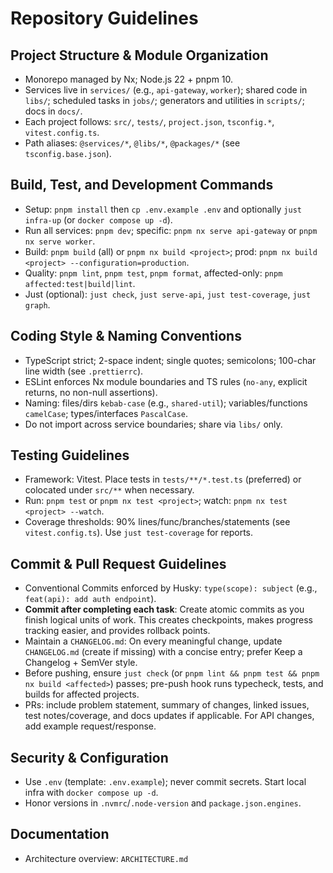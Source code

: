 # Repository Guidelines

## Project Structure & Module Organization

- Monorepo managed by Nx; Node.js 22 + pnpm 10.
- Services live in `services/` (e.g., `api-gateway`, `worker`); shared code in `libs/`; scheduled tasks in `jobs/`; generators and utilities in `scripts/`; docs in `docs/`.
- Each project follows: `src/`, `tests/`, `project.json`, `tsconfig.*`, `vitest.config.ts`.
- Path aliases: `@services/*`, `@libs/*`, `@packages/*` (see `tsconfig.base.json`).

## Build, Test, and Development Commands

- Setup: `pnpm install` then `cp .env.example .env` and optionally `just infra-up` (or `docker compose up -d`).
- Run all services: `pnpm dev`; specific: `pnpm nx serve api-gateway` or `pnpm nx serve worker`.
- Build: `pnpm build` (all) or `pnpm nx build <project>`; prod: `pnpm nx build <project> --configuration=production`.
- Quality: `pnpm lint`, `pnpm test`, `pnpm format`, affected-only: `pnpm affected:test|build|lint`.
- Just (optional): `just check`, `just serve-api`, `just test-coverage`, `just graph`.

## Coding Style & Naming Conventions

- TypeScript strict; 2-space indent; single quotes; semicolons; 100-char line width (see `.prettierrc`).
- ESLint enforces Nx module boundaries and TS rules (`no-any`, explicit returns, no non-null assertions).
- Naming: files/dirs `kebab-case` (e.g., `shared-util`); variables/functions `camelCase`; types/interfaces `PascalCase`.
- Do not import across service boundaries; share via `libs/` only.

## Testing Guidelines

- Framework: Vitest. Place tests in `tests/**/*.test.ts` (preferred) or colocated under `src/**` when necessary.
- Run: `pnpm test` or `pnpm nx test <project>`; watch: `pnpm nx test <project> --watch`.
- Coverage thresholds: 90% lines/func/branches/statements (see `vitest.config.ts`). Use `just test-coverage` for reports.

## Commit & Pull Request Guidelines

- Conventional Commits enforced by Husky: `type(scope): subject` (e.g., `feat(api): add auth endpoint`).
- **Commit after completing each task**: Create atomic commits as you finish logical units of work. This creates checkpoints, makes progress tracking easier, and provides rollback points.
- Maintain a `CHANGELOG.md`: On every meaningful change, update `CHANGELOG.md` (create if missing) with a concise entry; prefer Keep a Changelog + SemVer style.
- Before pushing, ensure `just check` (or `pnpm lint && pnpm test && pnpm nx build <affected>`) passes; pre-push hook runs typecheck, tests, and builds for affected projects.
- PRs: include problem statement, summary of changes, linked issues, test notes/coverage, and docs updates if applicable. For API changes, add example request/response.

## Security & Configuration

- Use `.env` (template: `.env.example`); never commit secrets. Start local infra with `docker compose up -d`.
- Honor versions in `.nvmrc`/`.node-version` and `package.json.engines`.

## Documentation

- Architecture overview: `ARCHITECTURE.md`
